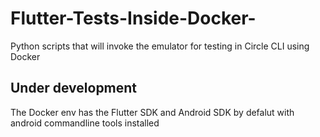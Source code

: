 # Flutter-Tests-Inside-Docker-
Python scripts that will invoke the emulator for testing in Circle CLI using Docker
## Under development


The Docker env has the Flutter SDK and Android SDK by defalut with android commandline tools installed